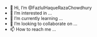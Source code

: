 - 👋 Hi, I’m @FazlulHaqueRazaChowdhury
- 👀 I’m interested in ...
- 🌱 I’m currently learning ...
- 💞️ I’m looking to collaborate on ...
- 📫 How to reach me ...

<!---
FazlulHaqueRazaChowdhury/FazlulHaqueRazaChowdhury is a ✨ special ✨ repository because its `README.md` (this file) appears on your GitHub profile.
You can click the Preview link to take a look at your changes.
--->

